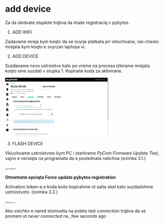 # add device

Za da sledvate stupkite trqbva da imate registraciq v pybytes.

1. ADD WIFI

Zadavame mreja kym koqto da se svyrje platkata pri vkluchvane, nai-chesto mrejata kym koqto e svyrzan laptopa vi.

2. ADD DEVICE

Suzdavame novo ustroistvo kato po vreme na procesa izbirame mrejata koqto sme suzdali v stupka 1. Kopiraite koda za aktivirane.

<img src="../img/ref-token.png" alt="add-device" style="zoom: 33%;" />

3. FLASH DEVICE

Vkluchvame ustroistvoto kym PC i startirame _PyCom Firmware Update Tool_, vajno e versiqta na programata da e poslednata nalichna (snimka 3.1.) 

<img src="/home/alex/Desktop/unibit-iot/IoT-dev-setup/docs/img/pycomflasher.png" alt="pycomflasher" style="zoom: 33%;" />

[^3.1.]: check for latest version

**Otmetnete opciqta Force update pybytes registration**

Activation token-a e koda koito kopirahme ot saita sled kato suzdadohme ustroistvoto. (snimka 3.2.)

<img src="/home/alex/Desktop/unibit-iot/IoT-dev-setup/docs/img/pybytes-reg.png" alt="pybytes-reg" style="zoom: 33%;" />

[^3.2.]: device activation/registration

Ako vsichko e nared stoinostta na poleto _last connection_ trqbva da se promeni ot _never connected_ na _few seconds ago